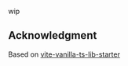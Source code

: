 wip

## Acknowledgment

Based on [vite-vanilla-ts-lib-starter](https://github.com/kbysiec/vite-vanilla-ts-lib-starter)
